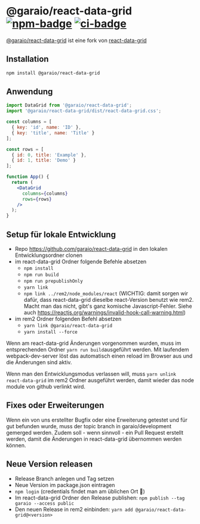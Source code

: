 # @garaio/react-data-grid [![npm-badge]][npm-url] [![ci-badge]][ci-url]

[npm-badge]: https://img.shields.io/npm/v/react-data-grid
[npm-url]: https://www.npmjs.com/package/@garaio/react-data-grid
[ci-badge]: https://github.com/adazzle/react-data-grid/workflows/CI/badge.svg
[ci-url]: https://github.com/adazzle/react-data-grid/actions?query=workflow%3ACI

[@garaio/react-data-grid](https://www.npmjs.com/package/@garaio/react-data-grid) ist eine fork von [react-data-grid](https://www.npmjs.com/package/react-data-grid)

## Installation

```sh
npm install @garaio/react-data-grid
```

## Anwendung

```jsx
import DataGrid from '@garaio/react-data-grid';
import '@garaio/react-data-grid/dist/react-data-grid.css';

const columns = [
  { key: 'id', name: 'ID' },
  { key: 'title', name: 'Title' }
];

const rows = [
  { id: 0, title: 'Example' },
  { id: 1, title: 'Demo' }
];

function App() {
  return (
    <DataGrid
      columns={columns}
      rows={rows}
    />
  );
}
```

## Setup für lokale Entwicklung

- Repo <https://github.com/garaio/react-data-grid> in den lokalen Entwicklungsordner clonen
- im react-data-grid Ordner folgende Befehle absetzen
  - ```npm install```
  - ```npm run build```
  - ```npm run prepublishOnly```
  - ```yarn link```
  - ```npm link ../rem2/node_modules/react``` (WICHTIG: damit sorgen wir dafür, dass react-data-grid dieselbe react-Version benutzt wie rem2. Macht man das nicht, gibt's ganz komische Javascript-Fehler. Siehe auch <https://reactjs.org/warnings/invalid-hook-call-warning.html>)
- im rem2 Ordner folgenden Befehl absetzen
  - ```yarn link @garaio/react-data-grid```
  - ```yarn install --force```

Wenn am react-data-grid Änderungen vorgenommen wurden, muss im entsprechenden Ordner ```yarn run build```ausgeführt werden. Mit laufendem webpack-dev-server löst das automatisch einen reload im Browser aus und die Änderungen sind aktiv.

Wenn man den Entwicklungsmodus verlassen will, muss ```yarn unlink react-data-grid``` im rem2 Ordner ausgeführt werden, damit wieder das node module von github verlinkt wird.

## Fixes oder Erweiterungen

Wenn ein von uns erstellter Bugfix oder eine Erweiterung getestet und für gut befunden wurde, muss der topic branch in garaio/development gemerged werden. Zudem soll - wenn sinnvoll - ein Pull Request erstellt werden, damit die Änderungen in react-data-grid übernommen werden können.

## Neue Version releasen

- Release Branch anlegen und Tag setzen
- Neue Version im package.json eintragen
- ```npm login``` (credentials findet man am üblichen Ort 🙂)
- Im react-data-grid Ordner den Release publishen: ```npm publish --tag garaio --access public```
- Den neuen Release in rem2 einbinden: ```yarn add @garaio/react-data-grid@<version>```
